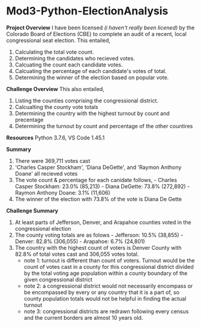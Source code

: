 # Mod3-Python-ElectionAnalysis
**Project Overview**
I have been licensed *(i haven't really been licened)* by the Colorado Board of Elections (CBE) to complete an audit of a recent, local congressional seat election.
This entailed,
  1. Calculating the total vote count.
  2. Determining the candidates who recieved votes.
  3. Calcuating the count each candidate votes.
  4. Calcuating the percentage of each candidate's votes of total.
  5. Determining the winner of the election based on popular vote.
 
 **Challenge Overview**
 This also entailed,
  1. Listing the counties comprising the congressional district.
  2. Calcualting the county vote totals
  3. Determining the country with the highest turnout by count and precentage
  4. Determining the turnout by count and percentage of the other countires

**Resources**
Python 3.7.6, VS Code 1.45.1

**Summary**
  1. There were 369,711 votes cast
  2. 'Charles Casper Stockham', 'Diana DeGette', and 'Raymon Anthony Doane' all recieved votes
  3. The vote count & percentage for each canidate follows,
    - Charles Casper Stockham: 23.0% (85,213)
    - Diana DeGette: 73.8% (272,892)
    - Raymon Anthony Doane: 3.1% (11,606)
  4. The winner of the election with 73.8% of the vote is Diana De Gette 

**Challenge Summary**
  1. At least parts of Jefferson, Denver, and Arapahoe counties voted in the congressional election
  2. The county voting totals are as folows
    - Jefferson: 10.5% (38,855)
    - Denver: 82.8% (306,055)
    - Arapahoe: 6.7% (24,801)
  3. The country with the highest count of voters is Denver County with 82.8% of total votes cast and 306,055 votes total.
      - note 1: turnout is different than count of voters. Turnout would be the count of votes cast in a county for this congressional district divided by the total voting age population within a county boundary of the given congressional district
      - note 2: a congressional district would not necessarily encompass or be encompassed by every or any country that it is a part of, so county population totals would not be helpful in finding the actual turnout
      - note 3: congressional districts are redrawn following every census and the current borders are almost 10 years old.
